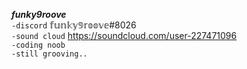 ***funky9roove***  
```-discord``` 𝕗𝕦𝕟𝕜𝕪𝟡𝕣𝕠𝕠𝕧𝕖#8026  
```-sound cloud``` https://soundcloud.com/user-227471096  
```-coding noob```  
```-still grooving..```  
